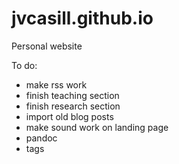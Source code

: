 jvcasill.github.io
==================

Personal website

To do:
- make rss work
- finish teaching section
- finish research section
- import old blog posts
- make sound work on landing page
- pandoc
- tags
